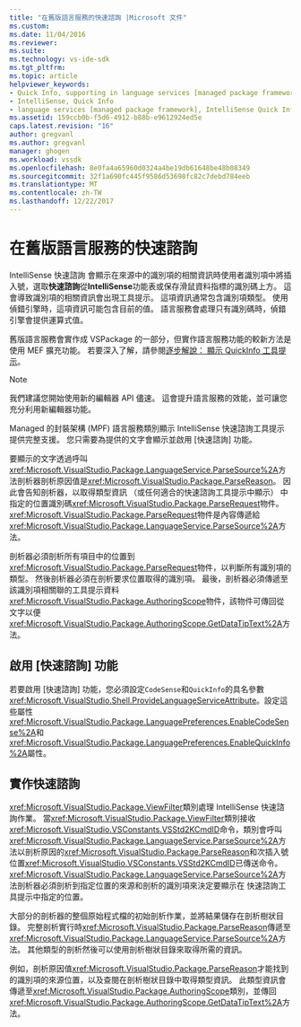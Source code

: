 ```yaml
---
title: "在舊版語言服務的快速諮詢 |Microsoft 文件"
ms.custom: 
ms.date: 11/04/2016
ms.reviewer: 
ms.suite: 
ms.technology: vs-ide-sdk
ms.tgt_pltfrm: 
ms.topic: article
helpviewer_keywords:
- Quick Info, supporting in language services [managed package framework]
- IntelliSense, Quick Info
- language services [managed package framework], IntelliSense Quick Info
ms.assetid: 159ccb0b-f5d6-4912-b88b-e9612924ed5e
caps.latest.revision: "16"
author: gregvanl
ms.author: gregvanl
manager: ghogen
ms.workload: vssdk
ms.openlocfilehash: 8e0fa4a65960d0324a4be19db61648be48b08349
ms.sourcegitcommit: 32f1a690fc445f9586d53698fc82c7debd784eeb
ms.translationtype: MT
ms.contentlocale: zh-TW
ms.lasthandoff: 12/22/2017
---
```

# <a name="quick-info-in-a-legacy-language-service"></a>在舊版語言服務的快速諮詢
IntelliSense 快速諮詢 會顯示在來源中的識別項的相關資訊時使用者識別項中將插入號，選取**快速諮詢**從**IntelliSense**功能表或保存滑鼠資料指標的識別碼上方。 這會導致識別項的相關資訊會出現工具提示。 這項資訊通常包含識別項類型。 使用偵錯引擎時，這項資訊可能包含目前的值。 語言服務會處理只有識別碼時，偵錯引擎會提供運算式值。  
  
 舊版語言服務會實作成 VSPackage 的一部分，但實作語言服務功能的較新方法是使用 MEF 擴充功能。 若要深入了解，請參閱[逐步解說： 顯示 QuickInfo 工具提示](../../extensibility/walkthrough-displaying-quickinfo-tooltips.md)。  
  
> [!NOTE]
>  我們建議您開始使用新的編輯器 API 儘速。 這會提升語言服務的效能，並可讓您充分利用新編輯器功能。  
  
 Managed 的封裝架構 (MPF) 語言服務類別顯示 IntelliSense 快速諮詢工具提示提供完整支援。 您只需要為提供的文字會顯示並啟用 [快速諮詢] 功能。  
  
 要顯示的文字透過呼叫<xref:Microsoft.VisualStudio.Package.LanguageService.ParseSource%2A>方法剖析器剖析原因值是<xref:Microsoft.VisualStudio.Package.ParseReason>。 因此會告知剖析器，以取得類型資訊 （或任何適合的快速諮詢工具提示中顯示） 中指定的位置識別碼<xref:Microsoft.VisualStudio.Package.ParseRequest>物件。 <xref:Microsoft.VisualStudio.Package.ParseRequest>物件是內容傳遞給<xref:Microsoft.VisualStudio.Package.LanguageService.ParseSource%2A>方法。  
  
 剖析器必須剖析所有項目中的位置到<xref:Microsoft.VisualStudio.Package.ParseRequest>物件，以判斷所有識別項的類型。 然後剖析器必須在剖析要求位置取得的識別項。 最後，剖析器必須傳遞至該識別項相關聯的工具提示資料<xref:Microsoft.VisualStudio.Package.AuthoringScope>物件，該物件可傳回從文字以便<xref:Microsoft.VisualStudio.Package.AuthoringScope.GetDataTipText%2A>方法。  
  
## <a name="enabling-the-quick-info-feature"></a>啟用 [快速諮詢] 功能  
 若要啟用 [快速諮詢] 功能，您必須設定`CodeSense`和`QuickInfo`的具名參數<xref:Microsoft.VisualStudio.Shell.ProvideLanguageServiceAttribute>。設定這些屬性<xref:Microsoft.VisualStudio.Package.LanguagePreferences.EnableCodeSense%2A>和<xref:Microsoft.VisualStudio.Package.LanguagePreferences.EnableQuickInfo%2A>屬性。  
  
## <a name="implementing-the-quick-info-feature"></a>實作快速諮詢  
 <xref:Microsoft.VisualStudio.Package.ViewFilter>類別處理 IntelliSense 快速諮詢作業。 當<xref:Microsoft.VisualStudio.Package.ViewFilter>類別接收<xref:Microsoft.VisualStudio.VSConstants.VSStd2KCmdID>命令，類別會呼叫<xref:Microsoft.VisualStudio.Package.LanguageService.ParseSource%2A>方法以剖析原因的<xref:Microsoft.VisualStudio.Package.ParseReason>和次插入號位置<xref:Microsoft.VisualStudio.VSConstants.VSStd2KCmdID>已傳送命令。 <xref:Microsoft.VisualStudio.Package.LanguageService.ParseSource%2A>方法剖析器必須剖析到指定位置的來源和剖析的識別項來決定要顯示在 快速諮詢工具提示中指定的位置。  
  
 大部分的剖析器的整個原始程式檔的初始剖析作業，並將結果儲存在剖析樹狀目錄。 完整剖析實行時<xref:Microsoft.VisualStudio.Package.ParseReason>傳遞至<xref:Microsoft.VisualStudio.Package.LanguageService.ParseSource%2A>方法。 其他類型的剖析然後可以使用剖析樹狀目錄來取得所需的資訊。  
  
 例如，剖析原因值<xref:Microsoft.VisualStudio.Package.ParseReason>才能找到的識別項的來源位置，以及查閱在剖析樹狀目錄中取得類型資訊。 此類型資訊會傳遞至<xref:Microsoft.VisualStudio.Package.AuthoringScope>類別，並傳回<xref:Microsoft.VisualStudio.Package.AuthoringScope.GetDataTipText%2A>方法。